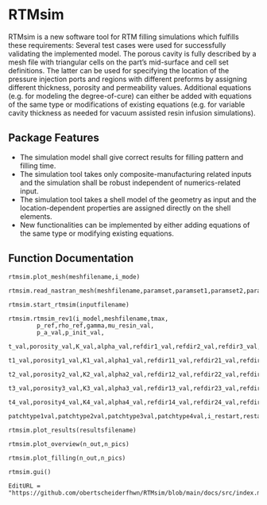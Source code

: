 # RTMsim
RTMsim is a new software tool for RTM filling simulations which fulfills these requirements: Several test cases were used for successfully validating the implemented model. The porous cavity is fully described by a mesh file with triangular cells on the part’s mid-surface and cell set definitions. The latter can be used for specifying the location of the pressure injection ports and regions with different preforms by assigning different thickness, porosity and permeability values. Additional equations (e.g. for modeling the degree-of-cure) can either be added with equations of the same type or modifications of existing equations (e.g. for variable cavity thickness as needed for vacuum assisted resin infusion simulations).

## Package Features

- The simulation model shall give correct results for filling pattern and filling time.
- The simulation tool takes only composite-manufacturing related inputs and the simulation shall be robust independent of numerics-related input.
- The simulation tool takes a shell model of the geometry as input and the location-dependent properties are assigned directly on the shell elements.
- New functionalities can be implemented by either adding equations of the same type or modifying existing equations.


## Function Documentation
```@docs
rtmsim.plot_mesh(meshfilename,i_mode)
```

```@docs
rtmsim.read_nastran_mesh(meshfilename,paramset,paramset1,paramset2,paramset3,paramset4,patchtype1val,patchtype2val,patchtype3val,patchtype4val,i_interactive,r_p)
```

```@docs
rtmsim.start_rtmsim(inputfilename)
```

```@docs
rtmsim.rtmsim_rev1(i_model,meshfilename,tmax,
        p_ref,rho_ref,gamma,mu_resin_val,
        p_a_val,p_init_val,
        t_val,porosity_val,K_val,alpha_val,refdir1_val,refdir2_val,refdir3_val,
        t1_val,porosity1_val,K1_val,alpha1_val,refdir11_val,refdir21_val,refdir31_val,
        t2_val,porosity2_val,K2_val,alpha2_val,refdir12_val,refdir22_val,refdir32_val,
        t3_val,porosity3_val,K3_val,alpha3_val,refdir13_val,refdir23_val,refdir33_val,
        t4_val,porosity4_val,K4_val,alpha4_val,refdir14_val,refdir24_val,refdir34_val,
        patchtype1val,patchtype2val,patchtype3val,patchtype4val,i_restart,restartfilename,i_interactive,r_p,n_pics)
```


```@docs
rtmsim.plot_results(resultsfilename)
```

```@docs
rtmsim.plot_overview(n_out,n_pics)
```

```@docs
rtmsim.plot_filling(n_out,n_pics)
```

```@docs
rtmsim.gui()
```


```@meta
EditURL = "https://github.com/obertscheiderfhwn/RTMsim/blob/main/docs/src/index.md"
```